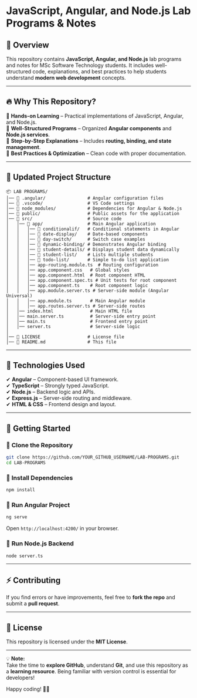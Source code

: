 # **JavaScript, Angular, and Node.js Lab Programs & Notes**  

## 📌 **Overview**  
This repository contains **JavaScript, Angular, and Node.js** lab programs and notes for MSc Software Technology students. It includes well-structured code, explanations, and best practices to help students understand **modern web development** concepts.  

---

## 🔥 **Why This Repository?**  
📌 **Hands-on Learning** – Practical implementations of JavaScript, Angular, and Node.js.  
📌 **Well-Structured Programs** – Organized **Angular components** and **Node.js services**.  
📌 **Step-by-Step Explanations** – Includes **routing, binding, and state management**.  
📌 **Best Practices & Optimization** – Clean code with proper documentation.  

---

## 📂 **Updated Project Structure**  
```
📦 LAB PROGRAMS/
│── 📁 .angular/                # Angular configuration files
│── 📁 .vscode/                 # VS Code settings
│── 📁 node_modules/            # Dependencies for Angular & Node.js
│── 📁 public/                  # Public assets for the application
│── 📁 src/                     # Source code
│   │── 📁 app/                 # Main Angular application
│   │   │── 📁 conditionalif/   # Conditional statements in Angular
│   │   │── 📁 date-display/    # Date-based components
│   │   │── 📁 day-switch/      # Switch case examples
│   │   │── 📁 dynamic-binding/ # Demonstrates Angular binding
│   │   │── 📁 student-details/ # Displays student data dynamically
│   │   │── 📁 student-list/    # Lists multiple students
│   │   │── 📁 todo-list/       # Simple to-do list application
│   │   │── app-routing.module.ts  # Routing configuration
│   │   │── app.component.css   # Global styles
│   │   │── app.component.html  # Root component HTML
│   │   │── app.component.spec.ts # Unit tests for root component
│   │   │── app.component.ts    # Root component logic
│   │   │── app.module.server.ts # Server-side module (Angular Universal)
│   │   │── app.module.ts       # Main Angular module
│   │   │── app.routes.server.ts # Server-side routes
│   │── index.html              # Main HTML file
│   │── main.server.ts          # Server-side entry point
│   │── main.ts                 # Frontend entry point
│   │── server.ts               # Server-side logic
│
│── 📜 LICENSE                  # License file
│── 📝 README.md                # This file
```

---

## 🚀 **Technologies Used**  
✔ **Angular** – Component-based UI framework.  
✔ **TypeScript** – Strongly typed JavaScript.  
✔ **Node.js** – Backend logic and APIs.  
✔ **Express.js** – Server-side routing and middleware.  
✔ **HTML & CSS** – Frontend design and layout.  

---

## 🎯 **Getting Started**  

### 🔹 **Clone the Repository**  
```bash
git clone https://github.com/YOUR_GITHUB_USERNAME/LAB-PROGRAMS.git
cd LAB-PROGRAMS
```

### 🔹 **Install Dependencies**  
```bash
npm install
```

### 🔹 **Run Angular Project**  
```bash
ng serve
```
Open `http://localhost:4200/` in your browser.

### 🔹 **Run Node.js Backend**  
```bash
node server.ts
```

---

## ⚡ **Contributing**  
If you find errors or have improvements, feel free to **fork the repo** and submit a **pull request**.  

---

## 📜 **License**  
This repository is licensed under the **MIT License**.  

---

💡 **Note:**  
Take the time to **explore GitHub**, understand **Git**, and use this repository as a **learning resource**. Being familiar with version control is essential for developers!  

Happy coding! 🚀🔥
